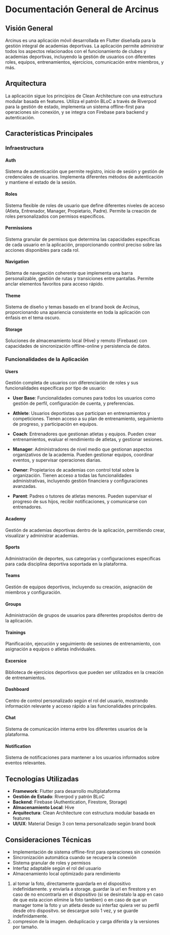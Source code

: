 # Documentación General de Arcinus

## Visión General

Arcinus es una aplicación móvil desarrollada en Flutter diseñada para la gestión integral de academias deportivas. La aplicación permite administrar todos los aspectos relacionados con el funcionamiento de clubes y academias deportivas, incluyendo la gestión de usuarios con diferentes roles, equipos, entrenamientos, ejercicios, comunicación entre miembros, y más.

## Arquitectura

La aplicación sigue los principios de Clean Architecture con una estructura modular basada en features. Utiliza el patrón BLoC a través de Riverpod para la gestión de estado, implementa un sistema offline-first para operaciones sin conexión, y se integra con Firebase para backend y autenticación.

## Características Principales

### Infraestructura

#### Auth
Sistema de autenticación que permite registro, inicio de sesión y gestión de credenciales de usuarios. Implementa diferentes métodos de autenticación y mantiene el estado de la sesión.

#### Roles
Sistema flexible de roles de usuario que define diferentes niveles de acceso (Atleta, Entrenador, Manager, Propietario, Padre). Permite la creación de roles personalizados con permisos específicos.

#### Permissions
Sistema granular de permisos que determina las capacidades específicas de cada usuario en la aplicación, proporcionando control preciso sobre las acciones disponibles para cada rol.

#### Navigation
Sistema de navegación coherente que implementa una barra personalizable, gestión de rutas y transiciones entre pantallas. Permite anclar elementos favoritos para acceso rápido.

#### Theme
Sistema de diseño y temas basado en el brand book de Arcinus, proporcionando una apariencia consistente en toda la aplicación con énfasis en el tema oscuro.

#### Storage
Soluciones de almacenamiento local (Hive) y remoto (Firebase) con capacidades de sincronización offline-online y persistencia de datos.

### Funcionalidades de la Aplicación

#### Users
Gestión completa de usuarios con diferenciación de roles y sus funcionalidades específicas por tipo de usuario:

- **User Base**: Funcionalidades comunes para todos los usuarios como gestión de perfil, configuración de cuenta, y preferencias.
  
- **Athlete**: Usuarios deportistas que participan en entrenamientos y competiciones. Tienen acceso a su plan de entrenamiento, seguimiento de progreso, y participación en equipos.
  
- **Coach**: Entrenadores que gestionan atletas y equipos. Pueden crear entrenamientos, evaluar el rendimiento de atletas, y gestionar sesiones.
  
- **Manager**: Administradores de nivel medio que gestionan aspectos organizativos de la academia. Pueden gestionar equipos, coordinar eventos, y supervisar operaciones diarias.
  
- **Owner**: Propietarios de academias con control total sobre la organización. Tienen acceso a todas las funcionalidades administrativas, incluyendo gestión financiera y configuraciones avanzadas.
  
- **Parent**: Padres o tutores de atletas menores. Pueden supervisar el progreso de sus hijos, recibir notificaciones, y comunicarse con entrenadores.

#### Academy
Gestión de academias deportivas dentro de la aplicación, permitiendo crear, visualizar y administrar academias.

#### Sports
Administración de deportes, sus categorías y configuraciones específicas para cada disciplina deportiva soportada en la plataforma.

#### Teams
Gestión de equipos deportivos, incluyendo su creación, asignación de miembros y configuración.

#### Groups
Administración de grupos de usuarios para diferentes propósitos dentro de la aplicación.

#### Trainings
Planificación, ejecución y seguimiento de sesiones de entrenamiento, con asignación a equipos o atletas individuales.

#### Excersice
Biblioteca de ejercicios deportivos que pueden ser utilizados en la creación de entrenamientos.

#### Dashboard
Centro de control personalizado según el rol del usuario, mostrando información relevante y acceso rápido a las funcionalidades principales.

#### Chat
Sistema de comunicación interna entre los diferentes usuarios de la plataforma.

#### Notification
Sistema de notificaciones para mantener a los usuarios informados sobre eventos relevantes.

## Tecnologías Utilizadas

- **Framework**: Flutter para desarrollo multiplataforma
- **Gestión de Estado**: Riverpod y patrón BLoC
- **Backend**: Firebase (Authentication, Firestore, Storage)
- **Almacenamiento Local**: Hive
- **Arquitectura**: Clean Architecture con estructura modular basada en features
- **UI/UX**: Material Design 3 con tema personalizado según brand book

## Consideraciones Técnicas

- Implementación de sistema offline-first para operaciones sin conexión
- Sincronización automática cuando se recupera la conexión
- Sistema granular de roles y permisos
- Interfaz adaptable según el rol del usuario
- Almacenamiento local optimizado para rendimiento

1. al tomar la foto, directamente guardarla en el dispositivo indefinidamente. y enviarla a storage. guardar la url en firestore y en caso de no encontrarla en el dispositivo (si se desinstalo la app en caso de que esta accion elimine la foto tambien) o en caso de que un manager tome la foto y un atleta desde su interfaz quiera ver su perfil desde otro dispositvo. se descargue solo 1 vez, y se guarde indefinidamente.
2. compresion de la imagen.  deduplicacio y carga diferida y la versiones por tamaño. 
